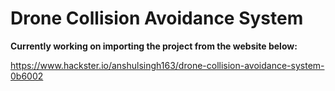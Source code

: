 # Drone Collision Avoidance System
**Currently working on importing the project from the website below:**


https://www.hackster.io/anshulsingh163/drone-collision-avoidance-system-0b6002

